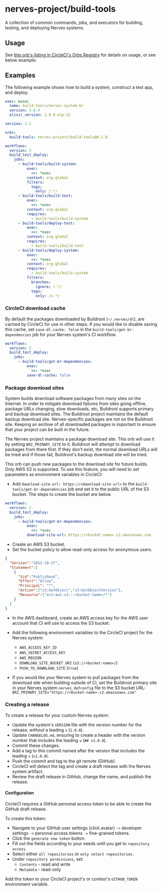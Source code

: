 # nerves-project/build-tools

A collection of common commands, jobs, and executors for building, testing, and
deploying Nerves systems.

## Usage

See [this orb's listing in CircleCI's Orbs Registry](https://circleci.com/orbs/registry/orb/nerves-project/build-tools)
for details on usage, or see below example:

## Examples

The following example shows how to build a system, construct a test app,
and deploy.

```yaml
exec: &exec
  name: build-tools/nerves-system-br
  version: 1.8.4
  elixir_version: 1.9.0-otp-22

version: 2.1

orbs:
  build-tools: nerves-project/build-tools@0.1.0

workflows:
  version: 2
  build_test_deploy:
    jobs:
      - build-tools/build-system:
          exec:
            <<: *exec
          context: org-global
          filters:
            tags:
              only: /.*/
      - build-tools/build-test:
          exec:
            <<: *exec
          context: org-global
          requires:
            - build-tools/build-system
      - build-tools/deploy-test:
          exec:
            <<: *exec
          context: org-global
          requires:
            - build-tools/build-test
      - build-tools/deploy-system:
          exec:
            <<: *exec
          context: org-global
          requires:
            - build-tools/build-system
          filters:
            branches:
              ignore: /.*/
            tags:
              only: /v.*/
```

### CircleCI download cache

By default the packages downloaded by Buildroot (`~/.nerves/dl`), are cached by
CircleCI for use in other steps. If you would like to disable saving this cache,
set `save-dl-cache: false` in the `build-tools/get-br-dependencies` job for your
Nerves system's CI workflow.

```yaml
workflows:
  version: 2
  build_test_deploy:
    jobs:
      - build-tools/get-br-dependencies:
          exec:
            <<: *exec
          save-dl-cache: false
```

### Package download sites

System builds download software packages from many sites on the Internet. In order to mitigate download
failures from sites going offline, package URLs changing, slow downloads, etc, Buildroot supports primary and 
backup download sites. The Buildroot project maintains the default backup download site. Nerves-specific packages are not on the Buildroot site. Keeping an archive of all downloaded packages is important to ensure that your project can be built in the future.

The Nerves project maintains a package download site. This orb will use it by setting `BR2_PRIMARY_SITE` to it. Buildroot will attempt to download packages from there first. If they don't exist, the normal download URLs will be tried and if those fail, Buildroot's backup download site will be tried.

This orb can push new packages to the download site for future builds. Only AWS S3 is supported. To use this feature, you will need to set parameters as environment variables in CircleCI:

- Add `download-site-url: https://<download-site-url>` to the
  `build-tools/get-br-dependencies` job and set it to the public URL of the S3
  bucket. The steps to create the bucket are below.

```yaml
workflows:
  version: 2
  build_test_deploy:
    jobs:
      - build-tools/get-br-dependencies:
          exec:
            <<: *exec
          download-site-url: https://<bucket-name>.s3.amazonaws.com
```

- Create an AWS S3 bucket.
- Set the bucket policy to allow read-only access for anonymous users.

```json
{
  "Version":"2012-10-17",
  "Statement":[
    {
      "Sid":"PublicRead",
      "Effect":"Allow",
      "Principal": "*",
      "Action":["s3:GetObject","s3:GetObjectVersion"],
      "Resource":["arn:aws:s3:::<bucket-name>/*"]
    }
  ]
}
```

- In the AWS dashboard, create an AWS access key for the AWS user account that
  CI will use to access the S3 bucket.

- Add the following environment variables to the CircleCI project for the
  Nerves system:
  - `AWS_ACCESS_KEY_ID`
  - `AWS_SECRET_ACCESS_KEY`
  - `AWS_REGION`
  - `DOWNLOAD_SITE_BUCKET_URI` (`s3://<bucket-name>/`)
  - `PUSH_TO_DOWNLOAD_SITE` (`true`)

- If you would like your Nerves system to pull packages from the download site
  when building outside of CI, set the Buildroot primary site in your Nerves
  system `nerves_defconfig` file to the S3 bucket URL:
  `BR2_PRIMARY_SITE="https://<bucket-name>.s3.amazonaws.com"`

### Creating a release

To create a release for your custom Nerves system:
  - Update the system's `VERSION` file with the version number for the release,
    *without* a leading `v` (`1.0.0`).
  - Update `CHANGELOG.md`, ensuring to create a header with the version number
    that *includes* the leading `v` (`## v1.0.0`).
  - Commit these changes.
  - Add a tag to this commit named after the version that *includes* the leading
    `v` (`v1.0.0`).
  - Push the commit and tag to the git remote (GitHub).
  - CircleCI will detect the tag and create a draft release with the Nerves
    system artifact.
  - Review the draft release in GitHub, change the name, and publish the release.

#### Configuration

CircleCI requires a GitHub personal access token to be able to create the GitHub
draft release.

To create this token:
  - Navigate to your GitHub user settings
(click avatar) `->` developer settings `->` personal access tokens `->`
fine-grained tokens.
  - Click the `generate new token` button.
  - Fill out the fields according to your needs until you get to
    `repository access`.
  - Select either `all repositories` or `only select repositories`.
  - Under `repository permissions`, set:
    - `Contents` - read and write
    - `Metadata` - read-only

Add this token to your CircleCI project's or context's `GITHUB_TOKEN`
environment variable.
